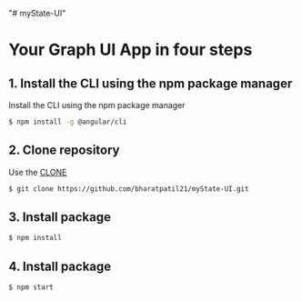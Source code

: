 "# myState-UI" 

# Your Graph UI App in four steps

## 1. Install the CLI using the npm package manager

Install the CLI using the npm package manager

```bash
$ npm install -g @angular/cli
```

## 2. Clone repository

Use the [CLONE](https://github.com/bharatpatil21/myState-UI.git) 

```bash
$ git clone https://github.com/bharatpatil21/myState-UI.git
```

## 3. Install package

```bash
$ npm install
```

## 4. Install package

```bash
$ npm start
```